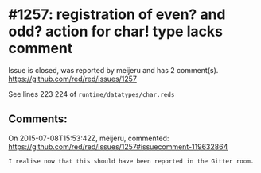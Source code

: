 
#1257: registration of even? and odd? action for char! type lacks comment
================================================================================
Issue is closed, was reported by meijeru and has 2 comment(s).
<https://github.com/red/red/issues/1257>

See lines 223 224 of `runtime/datatypes/char.reds`



Comments:
--------------------------------------------------------------------------------

On 2015-07-08T15:53:42Z, meijeru, commented:
<https://github.com/red/red/issues/1257#issuecomment-119632864>

    I realise now that this should have been reported in the Gitter room.  

